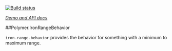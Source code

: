 
<!---

This README is automatically generated from the comments in these files:
iron-range-behavior.html

Edit those files, and our readme bot will duplicate them over here!
Edit this file, and the bot will squash your changes :)

The bot does some handling of markdown. Please file a bug if it does the wrong
thing! https://github.com/PolymerLabs/tedium/issues

-->

[![Build status](https://travis-ci.org/PolymerElements/iron-range-behavior.svg?branch=master)](https://travis-ci.org/PolymerElements/iron-range-behavior)

_[Demo and API docs](https://elements.polymer-project.org/elements/iron-range-behavior)_


##Polymer.IronRangeBehavior

`iron-range-behavior` provides the behavior for something with a minimum to maximum range.


